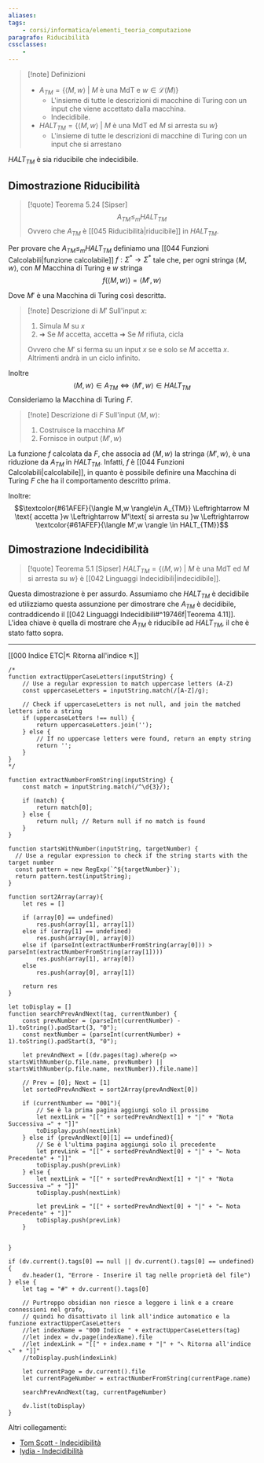 ```yaml
---
aliases:
tags:
    - corsi/informatica/elementi_teoria_computazione
paragrafo: Riducibilità
cssclasses:
    - 
---
```


> [!note] Definizioni
>
> -   $A_{TM}=\{\langle M,w \rangle\ |\ M \text{ è una MdT e } w\in \mathcal{L}(M)\}$
>     -   L'insieme di tutte le descrizioni di macchine di Turing con un input che viene accettato dalla macchina.
>     -   Indecidibile.
> -   $HALT_{TM}=\{\langle M,w \rangle\ |\ M \text{ è una MdT ed } M \text{ si arresta su } w\}$
>     -   L'insieme di tutte le descrizioni di macchine di Turing con un input che si arrestano

$HALT_{TM}$ è sia riducibile che indecidibile.


## Dimostrazione Riducibilità

> [!quote] Teorema 5.24 [Sipser] 
> $$A_{TM}\leq_m HALT_{TM}$$
> Ovvero che $A_{TM}$ è [[045 Riducibilità|riducibile]] in $HALT_{TM}$.

Per provare che $A_{TM} \leq_m HALT_{TM}$ definiamo una [[044 Funzioni Calcolabili|funzione calcolabile]] $f : \Sigma^* \to \Sigma^*$ tale che, per ogni stringa $\langle M,w \rangle$, con $M$ Macchina di Turing e $w$ stringa
$$f(\langle M,w \rangle)=\langle M',w \rangle$$

Dove $M'$ è una Macchina di Turing così descritta.

> [!note] Descrizione di $M'$
> Sull'input $x$:
>
> 1. Simula $M$ su $x$
> 2. ➜ Se $M$ accetta, accetta
>    ➜ Se $M$ rifiuta, cicla
>
> Ovvero che $M'$ si ferma su un input $x$ se e solo se $M$ accetta $x$. Altrimenti andrà in un ciclo infinito.

Inoltre $$\langle M,w \rangle\in A_{TM} \Leftrightarrow \langle M',w \rangle\in HALT_{TM}$$
Consideriamo la Macchina di Turing $F$.

> [!note] Descrizione di $F$
> Sull'input $\langle M,w \rangle$:
>
> 1. Costruisce la macchina $M'$
> 2. Fornisce in output $\langle M',w \rangle$

La funzione $f$ calcolata da $F$, che associa ad $\langle M,w \rangle$ la stringa $\langle M',w \rangle$, è una riduzione da $A_{TM}$ in $HALT_{TM}$.
Infatti, $f$ è [[044 Funzioni Calcolabili|calcolabile]], in quanto è possibile definire una Macchina di Turing $F$ che ha il comportamento descritto prima.

Inoltre:
$$\textcolor{#61AFEF}{\langle M,w \rangle\in A_{TM}} \Leftrightarrow M \text{ accetta }w \Leftrightarrow M'\text{ si arresta su }w \Leftrightarrow \textcolor{#61AFEF}{\langle M',w \rangle \in HALT_{TM}}$$


## Dimostrazione Indecidibilità

> [!quote] Teorema 5.1 [Sipser] 
> $HALT_{TM}=\{\langle M,w \rangle\ |\ M \text{ è una MdT ed } M \text{ si arresta su } w\}$ è [[042 Linguaggi Indecidibili|indecidibile]].

Questa dimostrazione è per assurdo. Assumiamo che $HALT_{TM}$ è decidibile ed utilizziamo questa assunzione per dimostrare che $A_{TM}$ è decidibile, contraddicendo il [[042 Linguaggi Indecidibili#^19746f|Teorema 4.11]]. L'idea chiave è quella di mostrare che $A_{TM}$ è riducibile ad $HALT_{TM}$, il che è stato fatto sopra.

---

[[000 Indice ETC|↖ Ritorna all'indice ↖]]

```dataviewjs
/*
function extractUpperCaseLetters(inputString) {
	// Use a regular expression to match uppercase letters (A-Z)
	const uppercaseLetters = inputString.match(/[A-Z]/g);

	// Check if uppercaseLetters is not null, and join the matched letters into a string
	if (uppercaseLetters !== null) {
		return uppercaseLetters.join('');
	} else {
	    // If no uppercase letters were found, return an empty string
	    return '';
	}
}
*/

function extractNumberFromString(inputString) {
	const match = inputString.match(/^\d{3}/);

	if (match) {
		return match[0];
	} else {
		return null; // Return null if no match is found
	}
}

function startsWithNumber(inputString, targetNumber) {
  // Use a regular expression to check if the string starts with the target number
  const pattern = new RegExp(`^${targetNumber}`);
  return pattern.test(inputString);
}

function sort2Array(array){
	let res = []

	if (array[0] == undefined)
		res.push(array[1], array[1])
	else if (array[1] == undefined)
		res.push(array[0], array[0])
	else if (parseInt(extractNumberFromString(array[0])) > parseInt(extractNumberFromString(array[1])))
		res.push(array[1], array[0])
	else
		res.push(array[0], array[1])

	return res
}

let toDisplay = []
function searchPrevAndNext(tag, currentNumber) {
	const prevNumber = (parseInt(currentNumber) - 1).toString().padStart(3, "0");
	const nextNumber = (parseInt(currentNumber) + 1).toString().padStart(3, "0");

	let prevAndNext = [(dv.pages(tag).where(p => startsWithNumber(p.file.name, prevNumber) || startsWithNumber(p.file.name, nextNumber)).file.name)]

	// Prev = [0]; Next = [1]
	let sortedPrevAndNext = sort2Array(prevAndNext[0])

	if (currentNumber == "001"){
		// Se è la prima pagina aggiungi solo il prossimo
		let nextLink = "[[" + sortedPrevAndNext[1] + "|" + "Nota Successiva →" + "]]"
		toDisplay.push(nextLink)
	} else if (prevAndNext[0][1] == undefined){
		// Se è l'ultima pagina aggiungi solo il precedente
		let prevLink = "[[" + sortedPrevAndNext[0] + "|" + "← Nota Precedente" + "]]"
		toDisplay.push(prevLink)
	} else {
		let nextLink = "[[" + sortedPrevAndNext[1] + "|" + "Nota Successiva →" + "]]"
		toDisplay.push(nextLink)

		let prevLink = "[[" + sortedPrevAndNext[0] + "|" + "← Nota Precedente" + "]]"
		toDisplay.push(prevLink)
	}


}

if (dv.current().tags[0] == null || dv.current().tags[0] == undefined){
	dv.header(1, "Errore - Inserire il tag nelle proprietà del file")
} else {
	let tag = "#" + dv.current().tags[0]

	// Purtroppo obsidian non riesce a leggere i link e a creare connessioni nel grafo,
	// quindi ho disattivato il link all'indice automatico e la funzione extractUpperCaseLetters
	//let indexName = "000 Indice " + extractUpperCaseLetters(tag)
	//let index = dv.page(indexName).file
	//let indexLink = "[[" + index.name + "|" + "↖ Ritorna all'indice ↖" + "]]"
	//toDisplay.push(indexLink)

	let currentPage = dv.current().file
	let currentPageNumber = extractNumberFromString(currentPage.name)

	searchPrevAndNext(tag, currentPageNumber)

	dv.list(toDisplay)
}
```

Altri collegamenti:

-   [Tom Scott - Indecidibilità](https://www.youtube.com/watch?v=eqvBaj8UYz4)
-   [lydia - Indecidibilità](https://www.youtube.com/watch?v=VyHbd6sx5Po)
